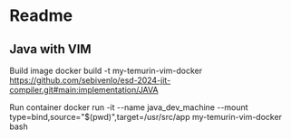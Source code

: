 # Readme

## Java with VIM

Build image
    docker build -t my-temurin-vim-docker https://github.com/sebivenlo/esd-2024-jit-compiler.git#main:implementation/JAVA

Run container
    docker run -it --name java_dev_machine --mount type=bind,source="$(pwd)",target=/usr/src/app my-temurin-vim-docker bash